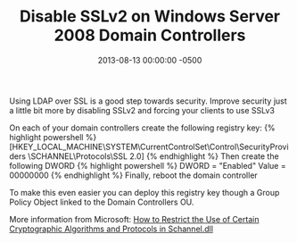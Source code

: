 ﻿---
layout: post
title:  Disable SSLv2 on Windows Server 2008 Domain Controllers
date:   2013-08-13 00:00:00 -0500
categories: IT
---






Using LDAP over SSL is a good step towards security. Improve security just a little bit more by disabling SSLv2 and forcing your clients to use SSLv3

On each of your domain controllers create the following registry key:
{% highlight powershell %}
[HKEY_LOCAL_MACHINE\SYSTEM\CurrentControlSet\Control\SecurityProviders
\SCHANNEL\Protocols\SSL 2.0]
{% endhighlight %}
Then create the following DWORD
{% highlight powershell %}
DWORD = "Enabled"
Value = 00000000
{% endhighlight %}
Finally, reboot the domain controller

To make this even easier you can deploy this registry key though a Group Policy Object linked to the Domain Controllers OU.

More information from Microsoft:
<a href="http://support.microsoft.com/default.aspx?scid=kb;EN-US;245030" target="_blank">How to Restrict the Use of Certain Cryptographic Algorithms and Protocols in Schannel.dll</a>


